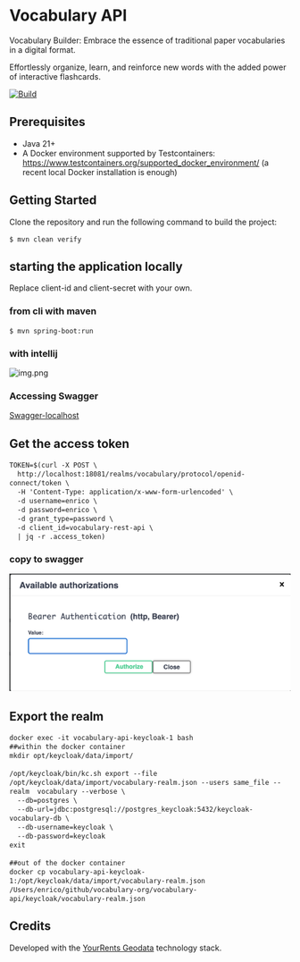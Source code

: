 # Vocabulary API
Vocabulary Builder: Embrace the essence of traditional paper vocabularies in a digital format.    

Effortlessly organize, learn, and reinforce new words with the added power of interactive flashcards.

[![Build](https://github.com/egch/vocabulary/actions/workflows/maven.yml/badge.svg)](https://github.com/egch/vocabulary/actions/workflows/maven.yml)

## Prerequisites
- Java 21+
- A Docker environment supported by Testcontainers: <https://www.testcontainers.org/supported_docker_environment/> (a recent local Docker installation is enough)

## Getting Started
Clone the repository and run the following command to build the project:

```shell
$ mvn clean verify
```

## starting the application locally
Replace client-id and client-secret with your own.
### from cli with maven

```shell
$ mvn spring-boot:run 
```

### with intellij
![img.png](docs/images/intellij.png)
### Accessing Swagger
[Swagger-localhost](http://localhost:9090/swagger-ui/index.html#/)


## Get the access token

```shell
TOKEN=$(curl -X POST \
  http://localhost:18081/realms/vocabulary/protocol/openid-connect/token \
  -H 'Content-Type: application/x-www-form-urlencoded' \
  -d username=enrico \
  -d password=enrico \
  -d grant_type=password \
  -d client_id=vocabulary-rest-api \
  | jq -r .access_token)
```
### copy to swagger
![Bearer](docs/images/swagger-token.png)

## Export the realm
```shell
docker exec -it vocabulary-api-keycloak-1 bash
##within the docker container 
mkdir opt/keycloak/data/import/
  
/opt/keycloak/bin/kc.sh export --file /opt/keycloak/data/import/vocabulary-realm.json --users same_file --realm  vocabulary --verbose \
  --db=postgres \
  --db-url=jdbc:postgresql://postgres_keycloak:5432/keycloak-vocabulary-db \
  --db-username=keycloak \
  --db-password=keycloak
exit
  
##out of the docker container 
docker cp vocabulary-api-keycloak-1:/opt/keycloak/data/import/vocabulary-realm.json /Users/enrico/github/vocabulary-org/vocabulary-api/keycloak/vocabulary-realm.json

```

## Credits
Developed with the [YourRents Geodata](https://github.com/your-rents) technology stack.
